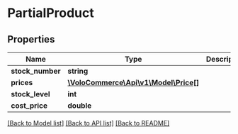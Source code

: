 # PartialProduct

## Properties
Name | Type | Description | Notes
------------ | ------------- | ------------- | -------------
**stock_number** | **string** |  | [optional] 
**prices** | [**\VoloCommerce\Api\v1\Model\Price[]**](Price.md) |  | [optional] 
**stock_level** | **int** |  | [optional] 
**cost_price** | **double** |  | [optional] 

[[Back to Model list]](../README.md#documentation-for-models) [[Back to API list]](../README.md#documentation-for-api-endpoints) [[Back to README]](../README.md)


